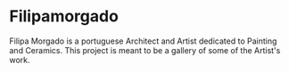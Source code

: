 # Filipamorgado
Filipa Morgado is a portuguese Architect and Artist dedicated to Painting and Ceramics.
This project is meant to be a gallery of some of the Artist's work. 
